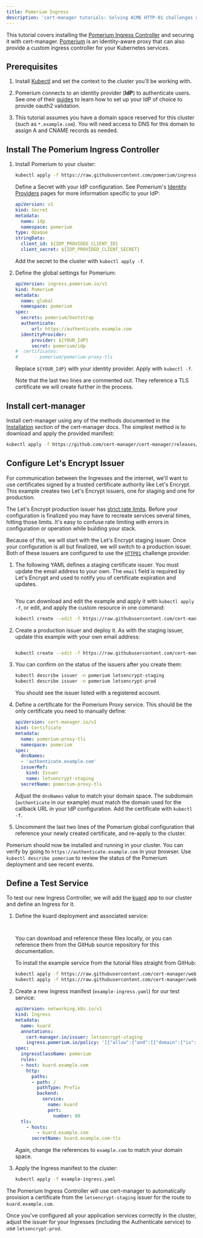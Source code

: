```yaml
---
title: Pomerium Ingress
description: 'cert-manager tutorials: Solving ACME HTTP-01 challenges using Pomerium ingress'
---
```


This tutorial covers installing the [Pomerium Ingress Controller](https://pomerium.com/docs/k8s/ingress.html) and securing it with cert-manager. [Pomerium](https://pomerium.com) is an identity-aware proxy that can also provide a custom ingress controller for your Kubernetes services.

## Prerequisites

1. Install [Kubectl](https://kubernetes.io/docs/tasks/tools/#kubectl) and set the context to the cluster you'll be working with.

1. Pomerium connects to an identity provider (**IdP**) to authenticate users. See one of their [guides](https://www.pomerium.com/docs/identity-providers/) to learn how to set up your IdP of choice to provide oauth2 validation.

1. This tutorial assumes you have a domain space reserved for this cluster (such as `*.example.com`). You will need access to DNS for this domain to assign A and CNAME records as needed.

## Install The Pomerium Ingress Controller

1. Install Pomerium to your cluster:

    ```sh
    kubectl apply -f https://raw.githubusercontent.com/pomerium/ingress-controller/main/deployment.yaml
    ```

    Define a Secret with your IdP configuration. See Pomerium's [Identity Providers](https://www.pomerium.com/docs/identity-providers) pages for more information specific to your IdP:

    ```yaml
    apiVersion: v1
    kind: Secret
    metadata:
      name: idp
      namespace: pomerium
    type: Opaque
    stringData:
      client_id: ${IDP_PROVIDED_CLIENT_ID}
      client_secret: ${IDP_PROVIDED_CLIENT_SECRET}
    ```

    Add the secret to the cluster with `kubectl apply -f`.

1. Define the global settings for Pomerium:

    ```yaml
    apiVersion: ingress.pomerium.io/v1
    kind: Pomerium
    metadata:
      name: global
      namespace: pomerium
    spec:
      secrets: pomerium/bootstrap
      authenticate:
          url: https://authenticate.example.com
      identityProvider:
          provider: ${YOUR_IdP}
          secret: pomerium/idp
    #  certificates:
    #      - pomerium/pomerium-proxy-tls
    ```

    Replace `${YOUR_IdP}` with your identity provider. Apply with `kubectl -f`.

    Note that the last two lines are commented out. They reference a TLS certificate we will create further in the process.

## Install cert-manager

Install cert-manager using any of the methods documented in the [Installation](https://cert-manager.io/docs/installation/) section of the cert-manager docs. The simplest method is to download and apply the provided manifest:

```sh
kubectl apply -f https://github.com/cert-manager/cert-manager/releases/download/v1.10.0/cert-manager.yaml
```

## Configure Let's Encrypt Issuer

For communication between the Ingresses and the internet, we'll want to use certificates signed by a trusted certificate authority like Let's Encrypt. This example creates two Let's Encrypt issuers, one for staging and one for production.

The Let's Encrypt production issuer has [strict rate limits](https://letsencrypt.org/docs/rate-limits/). Before your configuration is finalized you may have to recreate services several times, hitting those limits. It's easy to confuse rate limiting with errors in configuration or operation while building your stack.

Because of this, we will start with the Let's Encrypt staging issuer. Once your configuration is all but finalized, we will switch to a production issuer. Both of these issuers are configured to use the [`HTTP01`](../../configuration/acme/http01/README.md) challenge provider.

1. The following YAML defines a staging certificate issuer. You must update the email address to your own. The `email` field is required by Let's Encrypt and used to notify you of certificate expiration and updates.

    ```yaml file=./example/pomerium-staging-issuer.yaml
    ```

    You can download and edit the example and apply it with `kubectl apply -f`, or edit, and apply the custom resource in one command:

    ```bash
    kubectl create --edit -f https://raw.githubusercontent.com/cert-manager/website/master/content/docs/tutorials/acme/example/pomerium-staging-issuer.yaml
    ```

1. Create a production issuer and deploy it. As with the staging issuer, update this example with your own email address:

    ```yaml file=./example/pomerium-production-issuer.yaml
    ```

    ```bash
    kubectl create --edit -f https://raw.githubusercontent.com/cert-manager/website/master/content/docs/tutorials/acme/example/pomerium-production-issuer.yaml
    ```

1. You can confirm on the status of the issuers after you create them:

    ```bash
    kubectl describe issuer -n pomerium letsencrypt-staging
    kubectl describe issuer -n pomerium letsencrypt-prod
    ```

    You should see the issuer listed with a registered account.

1. Define a certificate for the Pomerium Proxy service. This should be the only certificate you need to manually define:

    ```yaml
    apiVersion: cert-manager.io/v1
    kind: Certificate
    metadata:
      name: pomerium-proxy-tls
      namespace: pomerium
    spec:
      dnsNames:
      - 'authenticate.example.com'
      issuerRef:
        kind: Issuer
        name: letsencrypt-staging
      secretName: pomerium-proxy-tls
    ```

    Adjust the `dnsNames` value to match your domain space. The subdomain (`authenticate` in our example) must match the domain used for the callback URL in your IdP configuration. Add the certificate with `kubectl -f`.

1. Uncomment the last two lines of the Pomerium global configuration that reference your newly created certificate, and re-apply to the cluster.

Pomerium should now be installed and running in your cluster. You can verify by going to `https://authenticate.example.com` in your browser. Use `kubectl describe pomerium` to review the status of the Pomerium deployment and see recent events.

## Define a Test Service

To test our new Ingress Controller, we will add the [kuard](https://github.com/kubernetes-up-and-running/kuard) app to our cluster and define an Ingress for it.

1. Define the kuard deployment and associated service:

    ```yaml file=./example/deployment.yaml
    ```

    ```yaml file=./example/service.yaml
    ```

    You can download and reference these files locally, or you can reference them from the GitHub source repository for this documentation.

    To install the example service from the tutorial files straight from GitHub:

    ```bash
    kubectl apply -f https://raw.githubusercontent.com/cert-manager/website/master/content/docs/tutorials/acme/example/deployment.yaml
    kubectl apply -f https://raw.githubusercontent.com/cert-manager/website/master/content/docs/tutorials/acme/example/service.yaml
    ```

1. Create a new Ingress manifest (`example-ingress.yaml`) for our test service:

    ```yaml
    apiVersion: networking.k8s.io/v1
    kind: Ingress
    metadata:
      name: kuard
      annotations:
        cert-manager.io/issuer: letsencrypt-staging
        ingress.pomerium.io/policy: '[{"allow":{"and":[{"domain":{"is":"example.com"}}]}}]'
    spec:
      ingressClassName: pomerium
      rules:
      - host: kuard.example.com
        http:
          paths:
          - path: /
            pathType: Prefix
            backend:
              service:
                name: kuard
                port:
                  number: 80
      tls:
        - hosts:
            - kuard.example.com
          secretName: kuard.example.com-tls
    ```

    Again, change the references to `example.com` to match your domain space.

1. Apply the Ingress manifest to the cluster:

   ```bash
   kubectl apply -f example-ingress.yaml
   ```

The Pomerium Ingress Controller will use cert-manager to automatically provision a certificate from the `letsencrypt-staging` issuer for the route to `kuard.example.com`.

Once you've configured all your application services correctly in the cluster, adjust the issuer for your Ingresses (including the Authenticate service) to use `letsencrypt-prod`.
